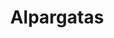 ---
title: Alpargatas
layout: section
image: img/alpargatas.webp
description: 
categories:
  - title: Alpargatas con cuña alta
    filter: /alpargatas/
    filter2: cuña alta
    description: Alpargatas con cuña de 5 o 7 cuerdas, equivalencia a 7 y 9 centímetros respectivamente.

  - title: Alpargatas con cuña media
    filter: /alpargatas/
    filter2: cuña media
    description: Alpargatas con cuñas intermedias, entre 2 y 5 centímetros

  - title: Alpargatas planas
    filter: /alpargatas/
    filter2: plana
    description: Alpargatas con menos de 2 centímetros de cuña

  - title: Alpargatas Caballero
    filter: /alpargatas/
    filter2: caballero
    description: Alpargatas de caballero

  - title: Alpargatas personalizadas
    filter: /alpargatas/
    filter2: personaliza
    description: Elige los colores y el dibujo del cosido y personaliza tus alpargatas
---